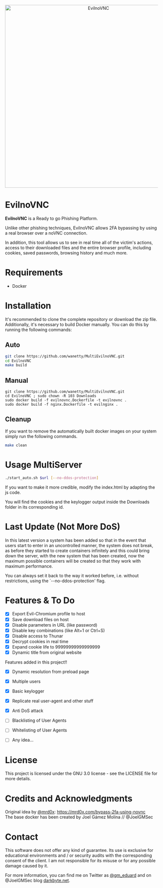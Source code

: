 <p align="center"><img width=600 alt="EvilnoVNC" src="https://github.com/JoelGMSec/EvilnoVNC/blob/main/EvilnoVNC.png"></p>

# EvilnoVNC
**EvilnoVNC** is a Ready to go Phishing Platform. 

Unlike other phishing techniques, EvilnoVNC allows 2FA bypassing by using a real browser over a noVNC connection.

In addition, this tool allows us to see in real time all of the victim's actions, access to their downloaded files and the entire browser profile, including cookies, saved passwords, browsing history and much more.


# Requirements
- Docker


# Installation

It's recommended to clone the complete repository or download the zip file.
Additionally, it's necessary to build Docker manually. You can do this by running the following commands:

## Auto

```bash
git clone https://github.com/wanetty/MultiEvilnoVNC.git
cd EvilnoVNC
make build
```
## Manual

```
git clone https://github.com/wanetty/MultiEvilnoVNC.git
cd EvilnoVNC ; sudo chown -R 103 Downloads
sudo docker build -f evilnovnc.Dockerfile -t evilnovnc .
sudo docker build -f nginx.Dockerfile -t evilnginx .
```

## Cleanup

If you want to remove the automatically built docker images on your system simply run the following commands.

```bash
make clean
```

# Usage MultiServer

```bash
./start_auto.sh $url [--no-ddos-protection]
```

If you want to make it more credible, modify the index.html by adapting the js code.

You will find the cookies and the keylogger output inside the Downloads folder in its corresponding id.

# Last Update (Not More DoS)

In this latest version a system has been added so that in the event that users start to enter in an uncontrolled manner, the system does not break, as before they started to create containers infinitely and this could bring down the server, with the new system that has been created, now the maximum possible containers will be created so that they work with maximum performance. 

You can always set it back to the way it worked before, i.e. without restrictions, using the `--no-ddos-protection' flag.

# Features & To Do
- [X] Export Evil-Chromium profile to host
- [X] Save download files on host
- [X] Disable parameters in URL (like password)
- [X] Disable key combinations (like Alt+1 or Ctrl+S)
- [X] Disable access to Thunar
- [X] Decrypt cookies in real time
- [X] Expand cookie life to 99999999999999999
- [X] Dynamic title from original website

Features added in this project!!
- [X] Dynamic resolution from preload page
- [X] Multiple users
- [X] Basic keylogger
- [X] Replicate real user-agent and other stuff
- [X] Anti DoS attack
- [ ] Blacklisting of User Agents
- [ ] Whitelisting of User Agents
- [ ] Any idea...


# License
This project is licensed under the GNU 3.0 license - see the LICENSE file for more details.


# Credits and Acknowledgments
Original idea by [@mrd0x](https://twitter.com/mrd0x): https://mrd0x.com/bypass-2fa-using-novnc \
The base docker has been created by  Joel Gámez Molina // @JoelGMSec


# Contact
This software does not offer any kind of guarantee. Its use is exclusive for educational environments and / or security audits with the corresponding consent of the client. I am not responsible for its misuse or for any possible damage caused by it.

For more information, you can find me on Twitter as [@gm_eduard](https://twitter.com/gm_eduard/) and on @JoelGMSec blog [darkbyte.net](https://darkbyte.net).

